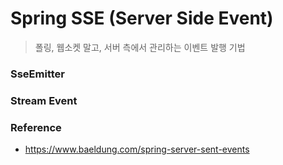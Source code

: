 # Spring SSE (Server Side Event)

> 폴링, 웹소켓 말고, 서버 측에서 관리하는 이벤트 발행 기법

### SseEmitter

### Stream Event

### Reference

- https://www.baeldung.com/spring-server-sent-events
